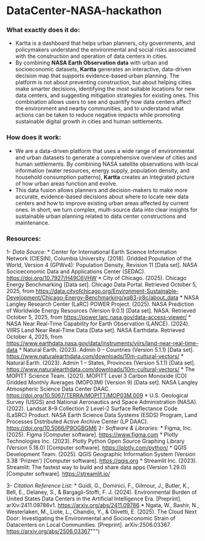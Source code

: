 # DataCenter-NASA-hackathon

### **What exactly does it do:**
- Kartta is a dashboard that helps urban planners, city governments, and policymakers understand the environmental and social risks associated with the construction and operation of data centers in cities.
- By combining **NASA Earth Observation data** with urban and socioeconomic datasets, **Kartta** generates an interactive, data-driven decision map that supports evidence-based urban planning.
The platform is not about preventing construction, but about helping cities make smarter decisions, identifying the most suitable locations for new data centers, and suggesting mitigation strategies for existing ones. This combination allows users to see and quantify how data centers affect the environment and nearby communities, and to understand what actions can be taken to reduce negative impacts while promoting sustainable digital growth in cities and human settlements.

### **How does it work:**
- We are a data-driven platform that uses a wide range of environmental and urban datasets to generate a comprehensive overview of cities and human settlements.
By combining NASA satellite observations with local information (water resources, energy supply, population density, and household consumption patterns), **Kartta** creates an integrated picture of how urban areas function and evolve.
- This data fusion allows planners and decision-makers to make more accurate, evidence-based decisions about where to locate new data centers and how to improve existing urban areas affected by current ones. In short, we turn complex, multi-source data into clear insights for sustainable urban planning related to data center constructions and maintenance.


### **Resources:**
1- *Data Source:*
    * Center for International Earth Science Information Network (CIESIN), Columbia University. (2018). Gridded Population of the World, Version 4 (GPWv4): Population Density, Revision 11 [Data set]. NASA Socioeconomic Data and Applications Center (SEDAC). https://doi.org/10.7927/H49C6VHW
    * City of Chicago. (2025). Chicago Energy Benchmarking [Data set]. Chicago Data Portal. Retrieved October 5, 2025, from https://data.cityofchicago.org/Environment-Sustainable-Development/Chicago-Energy-Benchmarking/xq83-jr8c/about_data
    * NASA Langley Research Center (LaRC) POWER Project. (2025). NASA Prediction of Worldwide Energy Resources (Version 9.0.1) [Data set]. NASA. Retrieved October 5, 2025, from https://power.larc.nasa.gov/data-access-viewer/
    * NASA Near Real-Time Capability for Earth Observation (LANCE). (2024). VIIRS Land Near Real-Time Data [Data set]. NASA Earthdata. Retrieved October 4, 2025, from https://www.earthdata.nasa.gov/data/instruments/viirs/land-near-real-time-data
    * Natural Earth. (2023). Admin 0 – Countries (Version 5.1.1) [Data set]. https://www.naturalearthdata.com/downloads/10m-cultural-vectors/
    * Natural Earth. (2023). Admin 1 – States, Provinces (Version 5.1.1) [Data set]. https://www.naturalearthdata.com/downloads/10m-cultural-vectors/
    * The MOPITT Science Team. (2021). MOPITT Level 3 Carbon Monoxide (CO) Gridded Monthly Averages (MOP03M) (Version 9) [Data set]. NASA Langley Atmospheric Science Data Center DAAC. https://doi.org/10.5067/TERRA/MOPITT/MOP03M.009
    * U.S. Geological Survey (USGS) and National Aeronautics and Space Administration (NASA). (2022). Landsat 8–9 Collection 2 Level-2 Surface Reflectance Code (LaSRC) Product. NASA Earth Science Data Systems (ESDS) Program, Land Processes Distributed Active Archive Center (LP DAAC). https://doi.org/10.5066/P9OGBGM6
2- *Software & Libraries:*
    * Figma, Inc. (2025). Figma [Computer software]. https://www.figma.com
    * Plotly Technologies Inc. (2023). Plotly Python Open Source Graphing Library (Version 5.18.0) [Computer software]. https://plotly.com/python/
    * QGIS Development Team. (2025). QGIS Geographic Information System (Version 3.38 'Prizren') [Computer software]. https://qgis.org
    * Streamlit Inc. (2023). Streamlit: The fastest way to build and share data apps (Version 1.29.0) [Computer software]. https://streamlit.io/

3- *Citation Reference List:*
    * Guidi, G., Dominici, F., Gilmour, J., Butler, K., Bell, E., Delaney, S., & Bargagli-Stoffi, F. J. (2024). Environmental Burden of United States Data Centers in the Artificial Intelligence Era. [Preprint]. arXiv:2411.09786v1. https://arxiv.org/abs/2411.09786
    * Ngata, W., Bashir, N., Westerlaken, M., Liote, L., Chandio, Y., & Olivetti, E. (2025). The Cloud Next Door: Investigating the Environmental and Socioeconomic Strain of Datacenters on Local Communities. [Preprint]. arXiv:2506.03367. https://arxiv.org/abs/2506.03367""")

